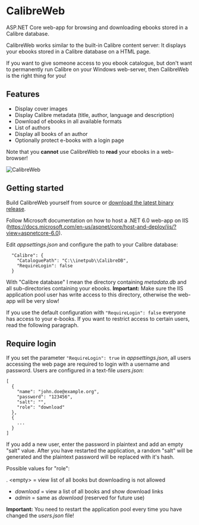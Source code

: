 # CalibreWeb
ASP.NET Core web-app for browsing and downloading ebooks stored in a Calibre database.

CalibreWeb works similar to the built-in Calibre content server: It displays your ebooks stored in a Calibre database on a HTML page.

If you want to give someone access to you ebook catalogue, but don't want to permanently run Calibre on your Windows web-server, then CalibreWeb is the right thing for you!

## Features

- Display cover images
- Display Calibre metadata (title, author, language and description)
- Download of ebooks in all available formats
- List of authors
- Display all books of an author
- Optionally protect e-books with a login page

Note that you **cannot** use CalibreWeb to **read** your ebooks in a web-browser!

![CalibreWeb](https://github.com/b43r/calibre-web/raw/master/calibre-web.png "CalibreWeb screenshot")

## Getting started

Build CalibreWeb yourself from source or [download the latest binary release](https://github.com/b43r/calibre-web/releases/download/2.0/CalibreWeb_2_0.zip).

Follow Microsoft documentation on how to host a .NET 6.0 web-app on IIS (https://docs.microsoft.com/en-us/aspnet/core/host-and-deploy/iis/?view=aspnetcore-6.0).

Edit *appsettings.json* and configure the path to your Calibre database:
```
  "Calibre": {
    "CataloguePath": "C:\\inetpub\\CalibreDB",
    "RequireLogin": false
  }
```

With "Calibre database" I mean the directory containing *metadata.db* and all sub-directories containing your ebooks.
**Important:** Make sure the IIS application pool user has write access to this directory, otherwise the web-app will be very slow!

If you use the default configuration with ```"RequireLogin": false``` everyone has access to your e-books. If you want to restrict access to certain users, read the following paragraph.

## Require login

If you set the parameter ```"RequireLogin": true``` in *appsettings.json*, all users accessing the web page are required to login with a username and password. Users are configured in a text-file *users.json*:
```
[
  {
    "name": "john.doe@example.org",
    "password": "123456",
    "salt": "",
    "role": "download"
  },
  {
    ...
  }
]
```
If you add a new user, enter the password in plaintext and add an empty "salt" value. After you have restarted the application, a random "salt" will be generated and the plaintext password will be replaced with it's hash.

Possible values for "role":

. &lt;empty&gt; = view list of all books but downloading is not allowed
- *download* = view a list of all books and show download links
- *admin* = same as *download* (reserved for future use)
  
**Important:** You need to restart the application pool every time you have changed the *users.json* file!

